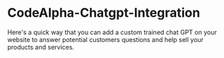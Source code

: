 # CodeAlpha-Chatgpt-Integration
Here's a quick way that you can add a custom trained chat GPT on your website to answer potential customers questions and help sell your products and services.
